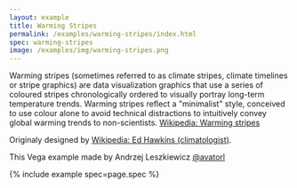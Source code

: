 ```yaml
---
layout: example
title: Warming Stripes
permalink: /examples/warming-stripes/index.html
spec: warming-stripes
image: /examples/img/warming-stripes.png
---
```


Warming stripes (sometimes referred to as climate stripes, climate timelines or stripe graphics) are data visualization graphics 
that use a series of coloured stripes chronologically ordered to visually portray long-term temperature trends.
Warming stripes reflect a "minimalist" style, conceived to use colour alone to avoid technical distractions 
to intuitively convey global warming trends to non-scientists. [Wikipedia: Warming stripes](https://en.wikipedia.org/wiki/Warming_stripes)

Originaly designed by [Wikipedia: Ed Hawkins (climatologist)](https://en.wikipedia.org/wiki/Ed_Hawkins_(climatologist)).

This Vega example made by Andrzej Leszkiewicz [@avatorl](https://github.com/avatorl)

{% include example spec=page.spec %}
